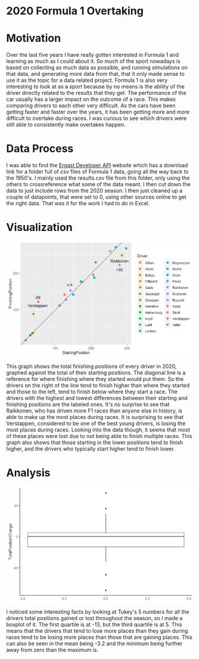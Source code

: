 # 2020 Formula 1 Overtaking
# Motivation
Over the last five years I have really gotten interested in Formula 1 and learning as much as I could about it. So much of the sport nowadays is based on collecting as much data as possible, and running simulations on that data, and generating more data from that, that it only made sense to use it as the topic for a data related project. Formula 1 is also very interesting to look at as a sport because by no means is the ability of the driver directly related to the results that they get. The performance of the car usually has a larger impact on the outcome of a race. This makes comparing drivers to each other very difficult. As the cars have been getting faster and faster over the years, it has been getting more and more difficult to overtake during races. I was curious to see which drivers were still able to consistently make overtakes happen.
# Data Process
I was able to find the [Ergast Developer API](http://ergast.com/mrd/) website which has a download link for a folder full of csv files of Formula 1 data, going all the way back to the 1950's. I mainly used the results.csv file from this folder, only using the others to crossreference what some of the data meant. I then cut down the data to just include rows from the 2020 season. I then just cleaned up a couple of datapoints, that were set to 0, using other sources online to get the right data. That was it for the work I had to do in Excel.
# Visualization
![2020 Formula 1 Grid Position vs. Finishing Position](https://github.com/IBancroft/Personal-Dataset/blob/main/drivers2.png?raw=true)

This graph shows the total finishing positions of every driver in 2020, graphed against the total of their starting positions. The diagonal line is a reference for where finishing where they started would put them. So the drivers on the right of the line tend to finish higher than where they started and those to the left, tend to finish below where they start a race. The drivers with the highest and lowest differences between their starting and finishing positions are the labeled ones. It's no surprise to see that Raikkonen, who has driven more F1 races than anyone else in history, is able to make up the most places during races. It is surprising to see that Verstappen, considered to be one of the best young drivers, is losing the most places during races. Looking into the data though, it seems that most of these places were lost due to not being able to finish multiple races. This graph also shows that those starting in the lower positions tend to finish higher, and the drivers who typically start higher tend to finish lower.
# Analysis
![2020 Formula 1 Total Position Change](https://github.com/IBancroft/Personal-Dataset/blob/main/boxDrivers.png?raw=true)

I noticed some interesting facts by looking at Tukey's 5 numbers for all the drivers total positions gained or lost throughout the season, so I made a boxplot of it. The first quartile is at -13, but the third quartile is at 5. This means that the drivers that tend to lose more places than they gain during races tend to be losing more places than those that are gaining places. This can also be seen in the mean being -3.2 and the minimum being further away from zero than the maximum is. 

